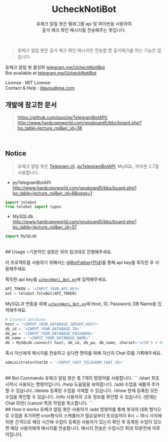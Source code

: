 <h1 align=center>UcheckNotiBot</h1>
<p align=center>유체크 알림 봇은 텔레그램 api 및 파이썬을 사용하여<br>출석 체크 확인 메시지를 전송해주는 봇입니다.</p>
<br>

>유체크 알림 봇은 출석 체크 확인 메시지만 전송할 뿐 출석체크를 하는 기능은 없습니다.<br>

유체크 알림 봇 활성화 <a href="telegram.me/UcheckNotiBot">telegram.me/UcheckNotiBot</a><br>
Bot available at <a href="telegram.me/UcheckNotiBot">telegram.me/UcheckNotiBot</a>

License : MIT License<br>
Contact & Help : ldayou@me.com

## 개발에 참고한 문서
><a href="https://github.com/pooi/pyTelegramBotAPI/">https://github.com/pooi/pyTelegramBotAPI/</a><br>
><a href="http://www.hardcopyworld.com/gnuboard5/bbs/board.php?bo_table=lecture_rpi&wr_id=38">http://www.hardcopyworld.com/gnuboard5/bbs/board.php?bo_table=lecture_rpi&wr_id=38</a></li>

<br>

## Notice
>유체크 알림 봇은 <a href="https://core.telegram.org/bots/api">Telegram cli</a>, <a href="https://github.com/pooi/pyTelegramBotAPI/">pyTelegramBotAPI</a>, MySQL, 파이썬 2.7을 사용합니다.<br>

* pyTelegramBotAPI<br>
<a href="http://www.hardcopyworld.com/gnuboard5/bbs/board.php?bo_table=lecture_rpi&wr_id=8&page=1">http://www.hardcopyworld.com/gnuboard5/bbs/board.php?bo_table=lecture_rpi&wr_id=8&page=1</a>
```python
import telebot
from telebot import types
```

* MySQLdb<br>
<a href="http://www.hardcopyworld.com/gnuboard5/bbs/board.php?bo_table=lecture_rpi&wr_id=37">http://www.hardcopyworld.com/gnuboard5/bbs/board.php?bo_table=lecture_rpi&wr_id=37</a>
```python
import MySQLdb
```


<br>
## Usage
>기본적인 설정은 위의 링크대로 진행해주세요.<br>

이 프로젝트를 사용하기 위해서는 <a href="https://telegram.me/botfather">@BotFather</a>(<a href="https://core.telegram.org/bots#3-how-do-i-create-a-bot">안내</a>)를 통해 api key를 획득한 후 사용해주세요.

획득한 api key를 <a href="https://github.com/pooi/UcheckNotiBot/blob/master/ucheckNoti_Bot.py">`ucheckNoti_Bot.py`</a>에 입력해주세요.
```python
API_TOKEN = '<INPUT_YOUR_API_KEY>'
bot = telebot.TeleBot(API_TOKEN)
```

MySQL과 연동을 위해 <a href="github.com/pooi/UcheckNotiBot/blob/master/ucheckNoti_Bot.py">`ucheckNoti_Bot.py`</a>에 Host, ID, Password, DB Name을 입력해주세요.
```python
# Connect database
host = '<INPUT_YOUR_DATABASE_SERVER_HOST>'
db_id = '<INPUT_YOUR_DATABASE_ID>'
db_pw = '<INPUT_YOUR_DATABASE_PASSWORD>'
db_name = '<INPUT_YOUR_DATABASE_NAME>'
db = MySQLdb.connect( host, db_id, db_pw, db_name, charset='utf8') # Encoding utf-8
```

혹시 자신에게 메시지를 전송하고 싶다면 편의를 위해 자신의 Chat ID를 기록해두세요.
```python
administratorChatID = '<INPUT_YOUT_TELEGRAM_CHAT_ID>'
```


<br>
## Bot Commands
유체크 알림 봇은 총 7개의 명령어를 사용합니다.
```
/start    최초 시작시 사용되는 명령어입니다.
/help     도움말을 보여줍니다.
/add      수업을 새롭게 추가할 수 있습니다.
/delete   등록된 수업을 삭제할 수 있습니다.
/show     현재 등록된 모든 수업을 확인할 수 있습니다.
/info     사용자의 고유 정보를 확인할 수 있습니다. (현재는 Chat ID만)
/cancel   특정 작업을 취소합니다.
```



<br>
## How it works
유체크 알림 봇은 사용자가 /add 명령어를 통해 봇과의 대화 형식으로 수업을 추가하면 cron형식의 스케줄러가 월요일부터 토요일까지 8시 ~ 19시 사이에 10분 간격으로 해당 시간에 수업이 등록된 사용자가 있는지 확인 후 등록된 수업이 있으면 해당 사용자에게 메시지를 전송합니다. 메시지 전송은 수업시간 최대 10분전에 이루어집니다.<br>
